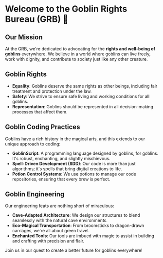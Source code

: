# Welcome to the Goblin Rights Bureau (GRB) 🏰

## Our Mission
At the GRB, we're dedicated to advocating for the **rights and well-being of goblins** everywhere. We believe in a world where goblins can live freely, work with dignity, and contribute to society just like any other creature.

## Goblin Rights
- **Equality**: Goblins deserve the same rights as other beings, including fair treatment and protection under the law.
- **Safety**: We strive to ensure safe living and working conditions for all goblins.
- **Representation**: Goblins should be represented in all decision-making processes that affect them.

## Goblin Coding Practices
Goblins have a rich history in the magical arts, and this extends to our unique approach to coding:
- **GoblinScript**: A programming language designed by goblins, for goblins. It's robust, enchanting, and slightly mischievous.
- **Spell-Driven Development (SDD)**: Our code is more than just algorithms; it's spells that bring digital creations to life.
- **Potion Control Systems**: We use potions to manage our code repositories, ensuring that every brew is perfect.

## Goblin Engineering
Our engineering feats are nothing short of miraculous:
- **Cave-Adapted Architecture**: We design our structures to blend seamlessly with the natural cave environments.
- **Eco-Magical Transportation**: From broomsticks to dragon-drawn carriages, we're all about green travel.
- **Enchanted Tools**: Our tools are imbued with magic to assist in building and crafting with precision and flair.

Join us in our quest to create a better future for goblins everywhere!
